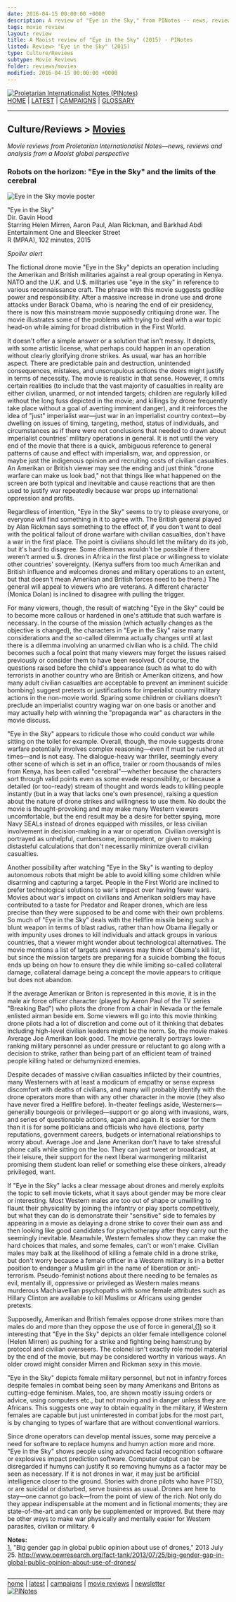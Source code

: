 ```yaml
---
date: 2016-04-15 00:00:00 +0000
description: A review of "Eye in the Sky," from PINotes -- news, reviews and analysis from a Maoist global perspective
tags: movie review
layout: review
title: A Maoist review of "Eye in the Sky" (2015) - PINotes
listed: Review> "Eye in the Sky" (2015)
type: Culture/Reviews
subtype: Movie Reviews
folder: reviews/movies
modified: 2016-04-15 00:00:00 +0000
---
```

<div class="hide"><p id="banner-md"><a href="../index.md"><img src="../_layouts/images/banner_small_600.png" alt="Proletarian Internationalist Notes (PINotes)" /></a><br /><a href="../index.md">HOME</a> | <a href="../pages/latest.md">LATEST</a> | <a href="../pages/agitation/index.md">CAMPAIGNS</a> | <a href="../pages/glossary/index.md">GLOSSARY</a></p><hr /><h2>Culture/Reviews &gt; <a href="../reviews/movies/index.md">Movies</a></h2></div><p><i>Movie reviews from Proletarian Internationalist Notes&mdash;news, reviews and analysis from a Maoist global perspective</i></p><div class="hide"></div>

### Robots on the horizon: "Eye in the Sky" and the limits of the cerebral 

![Eye in the Sky movie poster](../pages/images/2016-04-15-movie-Eye-in-the-Sky.jpg)

"Eye in the Sky"<br />
Dir. Gavin Hood<br />
Starring Helen Mirren, Aaron Paul, Alan Rickman, and Barkhad Abdi<br />
Entertainment One and Bleecker Street<br />
R (MPAA), 102 minutes, 2015

*Spoiler alert*

The fictional drone movie "Eye in the Sky" depicts an operation including the Amerikan and British militaries against a real group operating in Kenya. NATO and the U.K. and U.$. militaries use "eye in the sky" in reference to various reconnaissance craft. The phrase with this movie suggests godlike power and responsibility. After a massive increase in drone use and drone attacks under Barack Obama, who is nearing the end of eir presidency, there is now this mainstream movie supposedly critiquing drone war. The movie illustrates some of the problems with trying to deal with a war topic head-on while aiming for broad distribution in the First World.

It doesn't offer a simple answer or a solution that isn't messy. It depicts, with some artistic license, what perhaps could happen in an operation without clearly glorifying drone strikes. As usual, war has an horrible aspect. There are predictable pain and destruction, unintended consequences, mistakes, and unscrupulous actions the doers might justify in terms of necessity. The movie is realistic in that sense. However, it omits certain realities (to include that the vast majority of casualties in reality are either civilian, unarmed, or not intended targets; children are regularly killed without the long fuss depicted in the movie; and killings by drone frequently take place without a goal of averting imminent danger), and it reinforces the idea of "just" imperialist war&mdash;just war in an imperialist country context&mdash;by dwelling on issues of timing, targeting, method, status of individuals, and circumstances as if there were not conclusions that needed to drawn about imperialist countries' military operations in general. It is not until the very end of the movie that there is a quick, ambiguous reference to general patterns of cause and effect with imperialism, war, and oppression, or maybe just the indigenous opinion and recruiting costs of civilian casualties. An Amerikan or British viewer may see the ending and just think "drone warfare can make us look bad," not that things like what happened on the screen are both typical and inevitable and cause reactions that are then used to justify war repeatedly because war props up international oppression and profits. 

Regardless of intention, "Eye in the Sky" seems to try to please everyone, or everyone will find something in it to agree with. The British general played by Alan Rickman says something to the effect of, if you don't want to deal with the political fallout of drone warfare with civilian casualties, don't have a war in the first place. The point is civilians should let the military do its job, but it's hard to disagree. Some dilemmas wouldn't be possible if there weren't armed u.$. drones in Africa in the first place or willingness to violate other countries' sovereignty. (Kenya suffers from too much Amerikan and British influence and welcomes drones and military operations to an extent, but that doesn't mean Amerikan and British forces need to be there.) The general will appeal to viewers who are veterans. A different character (Monica Dolan) is inclined to disagree with pulling the trigger.

For many viewers, though, the result of watching "Eye in the Sky" could be to become more callous or hardened in one's attitude that such warfare is necessary. In the course of the mission (which actually changes as the objective is changed), the characters in "Eye in the Sky" raise many considerations and the so-called dilemma actually changes until at last there is a dilemma involving an unarmed civilian who is a child. The child becomes such a focal point that many viewers may forget the issues raised previously or consider them to have been resolved. Of course, the questions raised before the child's appearance (such as what to do with terrorists in another country who are British or Amerikan citizens, and how many adult civilian casualties are acceptable to prevent an imminent suicide bombing) suggest pretexts or justifications for imperialist country military actions in the non-movie world. Sparing some children or civilians doesn't preclude an imperialist country waging war on one basis or another and may actually help with winning the "propaganda war" as characters in the movie discuss.

"Eye in the Sky" appears to ridicule those who could conduct war while sitting on the toilet for example. Overall, though, the movie suggests drone warfare potentially involves complex reasoning&mdash;even if must be rushed at times&mdash;and is not easy. The dialogue-heavy war thriller, seemingly every other scene of which is set in an office, trailer or room thousands of miles from Kenya, has been called "cerebral"&mdash;whether because the characters sort through valid points even as some evade responsibility, or because a detailed (or too-ready) stream of thought and words leads to killing people instantly (but in a way that lacks one's own presence), raising a question about the nature of drone strikes and willingness to use them. No doubt the movie is thought-provoking and may make many Western viewers uncomfortable, but the end result may be a desire for better spying, more Navy SEALs instead of drones equipped with missiles, or less civilian involvement in decision-making in a war or operation. Civilian oversight is portrayed as unhelpful, cumbersome, incompetent, or given to making distasteful calculations that don't necessarily minimize overall civilian casualties.

Another possibility after watching "Eye in the Sky" is wanting to deploy autonomous robots that might be able to avoid killing some children while disarming and capturing a target. People in the First World are inclined to prefer technological solutions to war's impact over having fewer wars. Movies about war's impact on civilians and Amerikan soldiers may have contributed to a taste for Predator and Reaper drones, which are less precise than they were supposed to be and come with their own problems. So much of "Eye in the Sky" deals with the Hellfire missile being such a blunt weapon in terms of blast radius, rather than how Obama illegally or with impunity uses drones to kill individuals and attack groups in various countries, that a viewer might wonder about technological alternatives. The movie mentions a list of targets and viewers may think of Obama's kill list, but since the mission targets are preparing for a suicide bombing the focus ends up being on how to ensure they die while limiting so-called collateral damage, collateral damage being a concept the movie appears to critique but does not abandon.

If the average Amerikan or Briton is represented in this movie, it is in the male air force officer character (played by Aaron Paul of the TV series "Breaking Bad") who pilots the drone from a chair in Nevada or the female enlisted airman beside em. Some viewers will go into this movie thinking drone pilots had a lot of discretion and come out of it thinking that debates including high-level civilian leaders might be the norm. So, the movie makes Average Joe Amerikan look good. The movie generally portrays lower-ranking military personnel as under pressure or reluctant to go along with a decision to strike, rather than being part of an efficient team of trained people killing hated or dehumynized enemies.

Despite decades of massive civilian casualties inflicted by their countries, many Westerners with at least a modicum of empathy or sense express discomfort with deaths of civilians, and many will probably identify with the drone operators more than with any other character in the movie (they also have never fired a Hellfire before). In-theater feelings aside, Westerners&mdash;generally bourgeois or privileged&mdash;support or go along with invasions, wars, and series of questionable actions, again and again. It is easier for them than it is for some politicians and officials who have elections, party reputations, government careers, budgets or international relationships to worry about. Average Joe and Jane Amerikan don't have to take stressful phone calls while sitting on the loo. They can just tweet or broadcast, at their leisure, their support for the next liberal warmongering militarist promising them student loan relief or something else these oinkers, already privileged, want.

If "Eye in the Sky" lacks a clear message about drones and merely exploits the topic to sell movie tickets, what it says about gender may be more clear or interesting. Most Western males are too out of shape or unwilling to flaunt their physicality by joining the infantry or play sports competitively, but what they can do is demonstrate their "sensitive" side to females by appearing in a movie as delaying a drone strike to cover their own ass and then looking like good candidates for psychotherapy after they carry out the seemingly inevitable. Meanwhile, Western females show they can make the hard choices that males, and some females, can't or won't make. Civilian males may balk at the likelihood of killing a female child in a drone strike, but don't worry because a female officer in a Western military is in a better position to endanger a Muslim girl in the name of liberation or anti-terrorism. Pseudo-feminist notions about there needing to be females as evil, mentally ill, oppressive or privileged as Western males means murderous Machiavellian psychopaths with some female attributes such as Hillary Clinton are available to kill Muslims or Africans using gender pretexts.

Supposedly, Amerikan and British females oppose drone strikes more than males do and more than they oppose the use of force in general,<a href="#user-content-note1" name="user-content-noteref1">(1)</a> so it interesting that "Eye in the Sky" depicts an older female intelligence colonel (Helen Mirren) as pushing for a strike and fighting being hamstrung by protocol and civilian overseers. The colonel isn't exactly role model material by the end of the movie, but may be considered worthy in various ways. An older crowd might consider Mirren and Rickman sexy in this movie.

"Eye in the Sky" depicts female military personnel, but not in infantry forces despite females in combat being seen by many Amerikans and Britons as cutting-edge feminism. Males, too, are shown mostly issuing orders or advice, using computers etc., but not moving and in danger unless they are Africans. This suggests one way to obtain equality in the military, if Western females are capable but just uninterested in combat jobs for the most part, is by changing to types of warfare that are without conventional warriors.

Since drone operators can develop mental issues, some may perceive a need for software to replace humyns and humyn action more and more. "Eye in the Sky" shows people using advanced facial recognition software or explosives impact prediction software. Computer output can be disregarded if humyns can justify it so removing humyns as a factor may be seen as necessary. If it is not drones in war, it may just be artificial intelligence closer to the ground. Stories with drone pilots who have PTSD, or are suicidal or disturbed, serve business as usual. Drones are here to stay&mdash;one cannot go back&mdash;from the point of view of the rich. Not only do they appear indispensable at the moment and in fictional moments; they are state-of-the-art and can only be supplemented or improved. But there may be other ways to make war physically and mentally easier for Western parasites, civilian or military. &loz;

<b>Notes:</b><br />
<a href="#user-content-noteref1" name="user-content-note1">1.</a> "Big gender gap in global public opinion about use of drones," 2013 July 25. http://www.pewresearch.org/fact-tank/2013/07/25/big-gender-gap-in-global-public-opinion-about-use-of-drones/

<div class="hide"></div><div class="hide"><p>_____________________________________<br /><a href="../index.md">home</a> | <a href="../pages/latest.md">latest</a> | <a href="../pages/agitation/index.md">campaigns</a> | <a href="../reviews/movies/index.md">movie reviews</a> | <a href="../pages/newsletter/index.md">newsletter</a><br /><a href="../index.md"><img src="../_layouts/images/logo_250.png" alt="PINotes" /></a></p></div>
